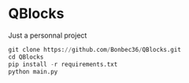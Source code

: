 # QBlocks
Just a personnal project

```python
git clone https://github.com/Bonbec36/QBlocks.git
cd QBlocks
pip install -r requirements.txt
python main.py
```
